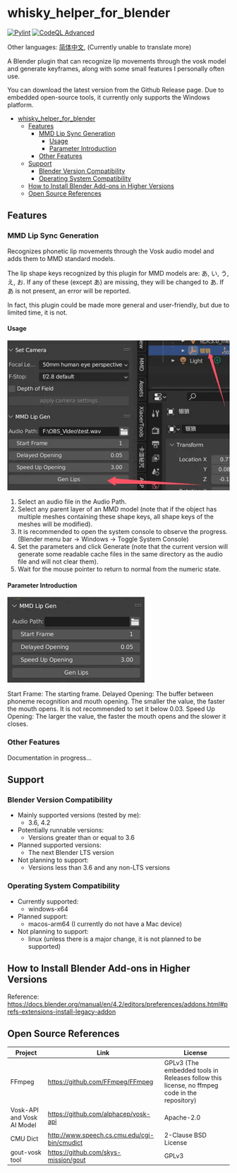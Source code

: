 # whisky_helper_for_blender

[![Pylint](https://github.com/skys-mission/whisky_helper_for_blender/actions/workflows/pylint.yml/badge.svg?branch=main)](https://github.com/skys-mission/whisky_helper_for_blender/actions/workflows/pylint.yml)
[![CodeQL Advanced](https://github.com/skys-mission/whisky_helper_for_blender/actions/workflows/codeql.yml/badge.svg?branch=main)](https://github.com/skys-mission/whisky_helper_for_blender/actions/workflows/codeql.yml)

Other languages: [简体中文](README_zh.md), (Currently unable to translate more)

A Blender plugin that can recognize lip movements through the vosk model and generate keyframes, along with some small
features I personally often use.

You can download the latest version from the Github Release page. Due to embedded open-source tools, it currently only
supports the Windows platform.

<!-- TOC -->
* [whisky_helper_for_blender](#whisky_helper_for_blender)
  * [Features](#features)
    * [MMD Lip Sync Generation](#mmd-lip-sync-generation)
      * [Usage](#usage)
      * [Parameter Introduction](#parameter-introduction)
    * [Other Features](#other-features)
  * [Support](#support)
    * [Blender Version Compatibility](#blender-version-compatibility)
    * [Operating System Compatibility](#operating-system-compatibility)
  * [How to Install Blender Add-ons in Higher Versions](#how-to-install-blender-add-ons-in-higher-versions)
  * [Open Source References](#open-source-references)
<!-- TOC -->

## Features

### MMD Lip Sync Generation

Recognizes phonetic lip movements through the Vosk audio model and adds them to MMD standard models.

The lip shape keys recognized by this plugin for MMD models are: あ, い, う, え, お. If any of these (except あ) are
missing, they will be changed to あ. If あ is not present, an error will be reported.

In fact, this plugin could be made more general and user-friendly, but due to limited time, it is not.

#### Usage

![lips_gen2.0f.webp](.img/lips_gen2.0f.webp)

1. Select an audio file in the Audio Path.
2. Select any parent layer of an MMD model (note that if the object has multiple meshes containing these shape keys, all
   shape keys of the meshes will be modified).
3. It is recommended to open the system console to observe the progress. (Blender menu bar -> Windows -> Toggle System
   Console)
4. Set the parameters and click Generate (note that the current version will generate some readable cache files in the
   same directory as the audio file and will not clear them).
5. Wait for the mouse pointer to return to normal from the numeric state.

#### Parameter Introduction

![lips_gen2.0.webp](.img/lips_gen2.0.webp)

Start Frame: The starting frame.
Delayed Opening: The buffer between phoneme recognition and mouth opening. The smaller the value, the faster the mouth
opens. It is not recommended to set it below 0.03.
Speed Up Opening: The larger the value, the faster the mouth opens and the slower it closes.

### Other Features

Documentation in progress...

## Support

### Blender Version Compatibility

- Mainly supported versions (tested by me):
    - 3.6, 4.2
- Potentially runnable versions:
    - Versions greater than or equal to 3.6
- Planned supported versions:
    - The next Blender LTS version
- Not planning to support:
    - Versions less than 3.6 and any non-LTS versions

### Operating System Compatibility

- Currently supported:
    - windows-x64
- Planned support:
    - macos-arm64 (I currently do not have a Mac device)
- Not planning to support:
    - linux (unless there is a major change, it is not planned to be supported)

## How to Install Blender Add-ons in Higher Versions

Reference: https://docs.blender.org/manual/en/4.2/editors/preferences/addons.html#prefs-extensions-install-legacy-addon

## Open Source References

| Project                    | Link                                         | License                                                                                      |
|----------------------------|----------------------------------------------|----------------------------------------------------------------------------------------------|
| FFmpeg                     | https://github.com/FFmpeg/FFmpeg             | GPLv3 (The embedded tools in Releases follow this license, no ffmpeg code in the repository) |
| Vosk-API and Vosk AI Model | https://github.com/alphacep/vosk-api         | Apache-2.0                                                                                   |
| CMU Dict                   | http://www.speech.cs.cmu.edu/cgi-bin/cmudict | 2-Clause BSD License                                                                         |
| gout-vosk tool             | https://github.com/skys-mission/gout         | GPLv3                                                                                        |
